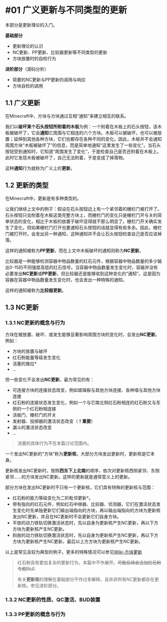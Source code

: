 # #01 广义更新与不同类型的更新

本部分是更新理论的入门。

**基础部分**
- 更新理论的认识
- NC更新、PP更新、比较器更新等不同类型的更新
- 方块放置时的自检行为

**进阶部分**（源码分析）
- 简要的NC更新与PP更新的调用与响应
- 方块自检的调用

## 1.1 广义更新

在Minecraft中，方块与方块通过互相“通知”来建立相互的联系。

我们以**破坏某个石头按钮所附着的木板**为例：一个附着在木板上的石头按钮，该木板被破坏了，它会**通知**它周围与它相连的六个方块。木板可以被破坏，也可以被放置；延伸到其他各种方块，它们也都存在各种不同的变化。因此，木板并不会通知周围方块“木板被破坏了”的信息，而是简单地通知“这里发生了一些变化”。当石头按钮受到通知时，它知道“周围发生了变化”，于是检查自己是否还附着在木板上。此时它发现木板被破坏了，自己无法附着，于是变成了掉落物。

这种**通知**行为就称为广义上的**更新**。

## 1.2 更新的类型

在Minecraft中，更新是有多种类型的。

让我们继续上文中的例子：假设在石头按钮边上有一个紧邻着的栅栏门被打开了。石头按钮只会附着在木板这类完整方块上，而栅栏门的变化只是栅栏门开与关的简单状态的变化，相比于木板的放置于破坏显得就不那么明显了。栅栏门开关确实发生了变化，但如果栅栏门打开也要通知石头按钮的话就显得有些多余。因此，栅栏门被打开时，会发出另一种通知，这种通知并不会让石头按钮检查自己是否应该掉落。

这样的通知被称为**PP更新**，而在上文中木板破坏的通知则称为**NC更新**。

比较器是一种能够检测容器中物品数量的红石元件，根据容器中物品数量的多少输出0-15的不同强度高低的红石信号。当容器中物品数量发生变化时，容器并没有必要发出**NC更新**或**PP更新**，但比较器还是能够收到这种变化的“通知”。这是因为容器在容器中物品数量发生变化时，也会发出一种特殊的通知。

这样的通知被称为**比较器更新**。

## 1.3 NC更新

### 1.3.1 NC更新的概念与行为

方块在被放置、破坏、或发生能够显著影响周围方块的变化时，会发出**NC更新**。例如：
- 方块的放置与破坏
- 红石粉能量等级发生变化
- 活塞的推拉*
- ...
  
但一些变化不会发出**NC更新**，最为常见的有：
- 可连接方块的连接状态改变，例如玻璃板与其他方块连接、各种墙与其他方块连接
- 红石粉的连接状态发生变化，例如一个与它南北侧红石粉相连的红石粉又与东侧的一个红石粉相连接
- 活板门、栅栏门的开关
- 发射器、投掷器的激活状态改变（**！重要**）
- 漏斗的激活状态改变
- ...

> 活塞的具体行为不在本篇讨论范围内。

一个发出NC更新的“方块”称为**更新核**，大部分方块发出更新时，更新核是它本身。

更新核发出NC更新时，按照**西东下上北南**的顺序，依次对更新核西侧紧邻、东侧紧邻……的方块发出NC更新。这样的更新就是通常意义上的更新。

部分方块在发出NC更新时不只有一个更新核，它们具有特殊的更新核与范围：
- 红石粉的能力等级变化为二阶毗邻更新*。
- 带有指向的红石元件，例如红石中继器、比较器、侦测器，它们在激活状态发生变化时先单独更新它们输出端指向的方块，再以输出端指向的方块为更新核发出NC更新，并且在NC更新时不会更新它们自身方块。
- 平放的动力铁轨切换激活状态时，先以自身为更新核产生NC更新，再以下方方块为更新核产生NC更新。
- 斜放的动力铁轨切换激活状态时，先以自身为更新核产生NC更新，再以下方方块为更新核产生NC更新，最后以上方方块为更新核产生NC更新。

以上是常见且较为典型的例子。更多的特殊情况可以参见[Wiki-方块更新](https://zh.minecraft.wiki/w/%E6%96%B9%E5%9D%97%E6%9B%B4%E6%96%B0#NC%E6%9B%B4%E6%96%B0)

> 红石粉具有更加复杂的更新行为，本篇中不作展开。~~可能后续会追加红石粉专题DLC~~
> 
> 有关**更新核**的理解在基础部分不作过多解释，且并非所有NC更新都存在更新核。参见进阶部分。

### 1.3.2 NC更新的性质、QC激活、BUD装置

### 1.3.3 PP更新的概念与行为